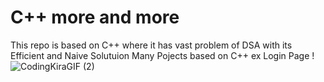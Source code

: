 # C++ more and more

This repo is based on C++ where it has vast problem of DSA with its Efficient and Naive Solutuion
Many Pojects based on C++ ex Login Page !![CodingKiraGIF (2)](https://github.com/insshubh/DSA-with-C-Projects-/assets/110806514/273191bd-cf3a-4a7d-8f1d-6956ebbc9828)


